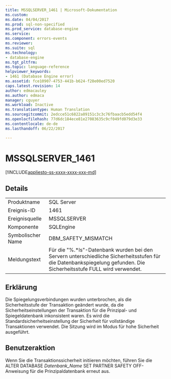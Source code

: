 ```yaml
---
title: MSSQLSERVER_1461 | Microsoft-Dokumentation
ms.custom: 
ms.date: 04/04/2017
ms.prod: sql-non-specified
ms.prod_service: database-engine
ms.service: 
ms.component: errors-events
ms.reviewer: 
ms.suite: sql
ms.technology:
- database-engine
ms.tgt_pltfrm: 
ms.topic: language-reference
helpviewer_keywords:
- 1461 (Database Engine error)
ms.assetid: fce10907-4753-441b-b624-f28e00ed7520
caps.latest.revision: 14
author: edmacauley
ms.author: edmaca
manager: cguyer
ms.workload: Inactive
ms.translationtype: Human Translation
ms.sourcegitcommit: 2edcce51c6822a89151c3c3c76fbaacb5edd54f4
ms.openlocfilehash: 77d6dc184ece81e27083635c9cf049fd079d3e33
ms.contentlocale: de-de
ms.lasthandoff: 06/22/2017

---
```

# <a name="mssqlserver1461"></a>MSSQLSERVER_1461
[!INCLUDE[appliesto-ss-xxxx-xxxx-xxx-md](../../includes/appliesto-ss-xxxx-xxxx-xxx-md.md)]
  
## <a name="details"></a>Details  
  
|||  
|-|-|  
|Produktname|SQL Server|  
|Ereignis-ID|1461|  
|Ereignisquelle|MSSQLSERVER|  
|Komponente|SQLEngine|  
|Symbolischer Name|DBM_SAFETY_MISMATCH|  
|Meldungstext|Für die "%.*ls"-Datenbank wurden bei den Servern unterschiedliche Sicherheitsstufen für die Datenbankspiegelung gefunden. Die Sicherheitsstufe FULL wird verwendet.|  
  
## <a name="explanation"></a>Erklärung  
Die Spiegelungsverbindungen wurden unterbrochen, als die Sicherheitsstufe der Transaktion geändert wurde, da die Sicherheitseinstellungen der Transaktion für die Prinzipal- und Spiegeldatenbank inkonsistent waren. Es wird die Standardsicherheitseinstellung der Sicherheit für vollständige Transaktionen verwendet. Die Sitzung wird im Modus für hohe Sicherheit ausgeführt.  
  
## <a name="user-action"></a>Benutzeraktion  
Wenn Sie die Transaktionssicherheit initiieren möchten, führen Sie die ALTER DATABASE *Datenbank_Name* SET PARTNER SAFETY OFF-Anweisung für die Prinzipaldatenbank erneut aus.  
  

